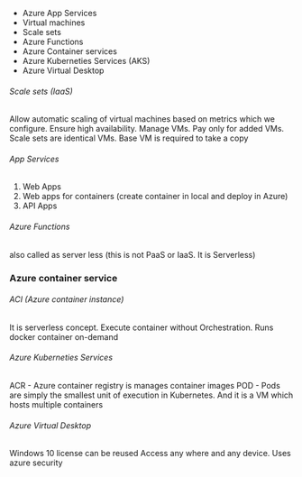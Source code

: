 * Azure App Services
* Virtual machines
* Scale sets
* Azure Functions
* Azure Container services
* Azure Kuberneties Services (AKS)
* Azure Virtual Desktop




###### Scale sets (IaaS)
Allow automatic scaling of virtual machines
based on metrics which we configure.
Ensure high availability. Manage VMs. Pay only for added VMs.
Scale sets are identical VMs. Base VM is required to take a copy

###### App Services
1. Web Apps
2. Web apps for containers (create container in local and deploy in Azure)
3. API Apps

###### Azure Functions
also called as server less (this is not PaaS or IaaS. It is Serverless)

### Azure container service
###### ACI (Azure container instance)
It is serverless concept. Execute container without Orchestration.
Runs docker container on-demand

###### Azure Kuberneties Services
ACR - Azure container registry is manages container images
POD - Pods are simply the smallest unit of execution in Kubernetes. And it is a VM which hosts multiple containers

###### Azure Virtual Desktop
Windows 10 license can be reused
Access any where and any device. Uses azure security
